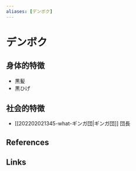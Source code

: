 ```yaml
---
aliases: [デンボク]
---
```

# デンボク

## 身体的特徴

- 黒髪
- 黒ひげ

## 社会的特徴

- [[202202021345-what-ギンガ団|ギンガ団]] 団長


## References



## Links


